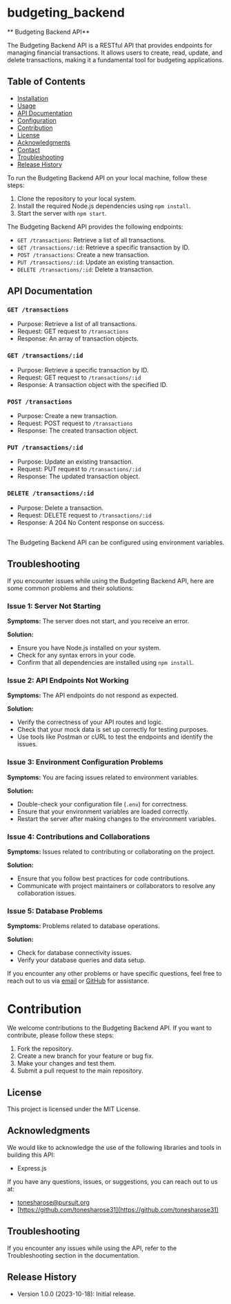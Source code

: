 # budgeting_backend

** Budgeting Backend API**

The Budgeting Backend API is a RESTful API that provides endpoints for managing financial transactions. It allows users to create, read, update, and delete transactions, making it a fundamental tool for budgeting applications.

## Table of Contents

- [Installation](#installation)
- [Usage](#usage)
- [API Documentation](#api-documentation)
- [Configuration](#configuration)
- [Contribution](#contribution)
- [License](#license)
- [Acknowledgments](#acknowledgments)
- [Contact](#contact)
- [Troubleshooting](#troubleshooting)
- [Release History](#release-history)

To run the Budgeting Backend API on your local machine, follow these steps:

1. Clone the repository to your local system.
2. Install the required Node.js dependencies using `npm install`.
3. Start the server with `npm start`.

The Budgeting Backend API provides the following endpoints:

- `GET /transactions`: Retrieve a list of all transactions.
- `GET /transactions/:id`: Retrieve a specific transaction by ID.
- `POST /transactions`: Create a new transaction.
- `PUT /transactions/:id`: Update an existing transaction.
- `DELETE /transactions/:id`: Delete a transaction.

## API Documentation

### `GET /transactions`

- Purpose: Retrieve a list of all transactions.
- Request: GET request to `/transactions`
- Response: An array of transaction objects.

### `GET /transactions/:id`

- Purpose: Retrieve a specific transaction by ID.
- Request: GET request to `/transactions/:id`
- Response: A transaction object with the specified ID.

### `POST /transactions`

- Purpose: Create a new transaction.
- Request: POST request to `/transactions`
- Response: The created transaction object.

### `PUT /transactions/:id`

- Purpose: Update an existing transaction.
- Request: PUT request to `/transactions/:id`
- Response: The updated transaction object.

### `DELETE /transactions/:id`

- Purpose: Delete a transaction.
- Request: DELETE request to `/transactions/:id`
- Response: A 204 No Content response on success.

##
The Budgeting Backend API can be configured using environment variables.


## Troubleshooting

If you encounter issues while using the Budgeting Backend API, here are some common problems and their solutions:

### Issue 1: Server Not Starting

**Symptoms:** The server does not start, and you receive an error.

**Solution:** 
- Ensure you have Node.js installed on your system.
- Check for any syntax errors in your code.
- Confirm that all dependencies are installed using `npm install`.

### Issue 2: API Endpoints Not Working

**Symptoms:** The API endpoints do not respond as expected.

**Solution:** 
- Verify the correctness of your API routes and logic.
- Check that your mock data is set up correctly for testing purposes.
- Use tools like Postman or cURL to test the endpoints and identify the issues.

### Issue 3: Environment Configuration Problems

**Symptoms:** You are facing issues related to environment variables.

**Solution:** 
- Double-check your configuration file (`.env`) for correctness.
- Ensure that your environment variables are loaded correctly.
- Restart the server after making changes to the environment variables.

### Issue 4: Contributions and Collaborations

**Symptoms:** Issues related to contributing or collaborating on the project.

**Solution:** 
- Ensure that you follow best practices for code contributions.
- Communicate with project maintainers or collaborators to resolve any collaboration issues.

### Issue 5: Database Problems

**Symptoms:** Problems related to database operations.

**Solution:** 
- Check for database connectivity issues.
- Verify your database queries and data setup.

If you encounter any other problems or have specific questions, feel free to reach out to us via [email](tonesharose@pursuit.org) or [GitHub](https://github.com/tonesharose31) for assistance.


# Contribution

We welcome contributions to the Budgeting Backend API. If you want to contribute, please follow these steps:

1. Fork the repository.
2. Create a new branch for your feature or bug fix.
3. Make your changes and test them.
4. Submit a pull request to the main repository.

## License

This project is licensed under the MIT License.

## Acknowledgments

We would like to acknowledge the use of the following libraries and tools in building this API:

- Express.js

If you have any questions, issues, or suggestions, you can reach out to us at:

- [tonesharose@pursuit.org](mailto:tonesharose@pursuit.org)
- [https://github.com/tonesharose31](https://github.com/tonesharose31)

## Troubleshooting

If you encounter any issues while using the API, refer to the Troubleshooting section in the documentation.

## Release History

- Version 1.0.0 (2023-10-18): Initial release.

